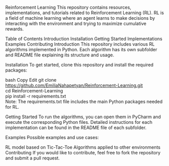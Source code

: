Reinforcement Learning
This repository contains resources, implementations, and tutorials related to Reinforcement Learning (RL). RL is a field of machine learning where an agent learns to make decisions by interacting with the environment and trying to maximize cumulative rewards.

Table of Contents
Introduction
Installation
Getting Started
Implementations
Examples
Contributing
Introduction
This repository includes various RL algorithms implemented in Python. Each algorithm has its own subfolder and README file explaining its structure and usage.

Installation
To get started, clone this repository and install the required packages:

bash
Copy
Edit
git clone https://github.com/EmiliaNahapetyan/Reinforcement-Learning.git  
cd Reinforcement-Learning  
pip install -r requirements.txt  
Note: The requirements.txt file includes the main Python packages needed for RL.

Getting Started
To run the algorithms, you can open them in PyCharm and execute the corresponding Python files. Detailed instructions for each implementation can be found in the README file of each subfolder.

Examples
Possible examples and use cases:

RL model based on Tic-Tac-Toe
Algorithms applied to other environments
Contributing
If you would like to contribute, feel free to fork the repository and submit a pull request.
